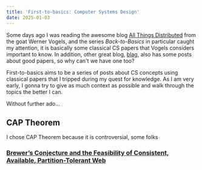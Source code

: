 ```yaml
---
title: 'First-to-basics: Computer Systems Design'
date: 2025-01-03
---
```


Some days ago I was reading the awesome blog [All Things Distributed](https://www.allthingsdistributed.com) from the goat Werner Vogels, and the series _Back-to-Basics_ in particular caught my attention, it is basically some classical CS papers that Vogels considers important to know. In addition, other great 
blog, [blag](https://avi.im/blag/), also has some posts about good papers, so why can't we have one too?

First-to-basics aims to be a series of posts about CS concepts using classical papers that I tripped during my quest for knowledge. As I am very early, I gonna try to give as much context as possible and walk through the topics the better I can.

Without further ado...

## CAP Theorem

I chose CAP Theorem because it is controversial, some folks 

### [Brewer’s Conjecture and the Feasibility of Consistent, Available, Partition-Tolerant Web](https://www.comp.nus.edu.sg/~gilbert/pubs/BrewersConjecture-SigAct.pdf)

